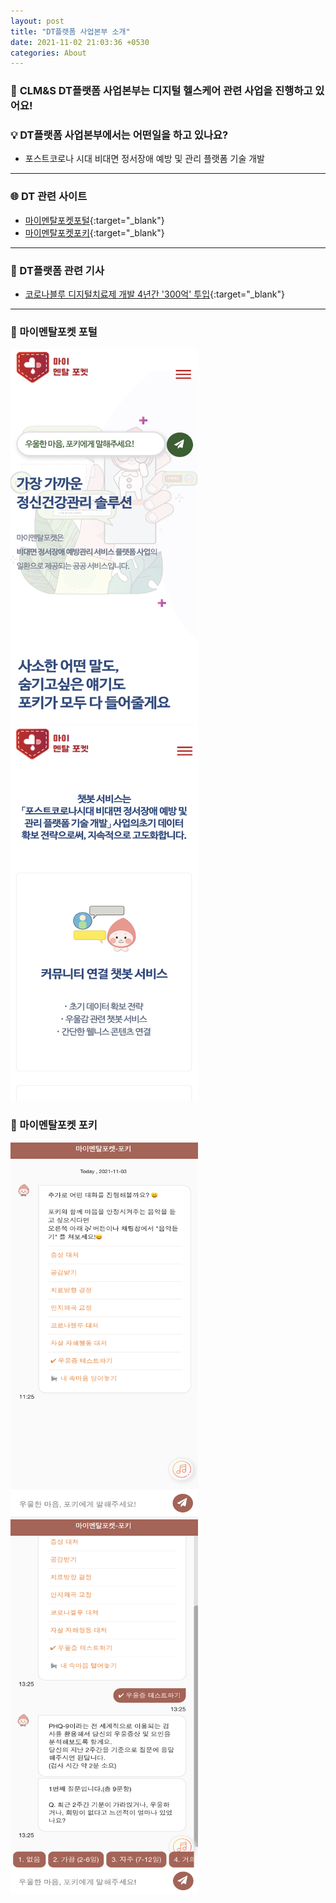 ```yaml
---
layout: post
title: "DT플랫폼 사업본부 소개"
date: 2021-11-02 21:03:36 +0530
categories: About
---
```


### 👋 **CLM&S DT플랫폼** **사업본부는 디지털 헬스케어 관련 사업을 진행하고 있어요!**

<!--
<br> -->

### 💡 DT플랫폼 사업본부에서는 어떤일을 하고 있나요?

- 포스트코로나 시대 비대면 정서장애 예방 및 관리 플랫폼 기술 개발

---

### 🌐 DT 관련 사이트

- [마이멘탈포켓포털](https://www.mymentalpocket.com){:target="\_blank"}
- [마이멘탈포켓포키](https://pocky.mymentalpocket.com){:target="\_blank"}

---

### 📜 DT플랫폼 관련 기사

- [코로나블루 디지털치료제 개발 4년간 '300억' 투입](http://dailymedi.com/detail.php?number=871785){:target="\_blank"}

---

### 🔖 마이멘탈포켓 포털

<!-- ![캡처](/assets/mymentalpocket.png){: width="40" height="100"} -->
<p float="left" margin="10">
<kbd>
<img src="/assets/img/mymental/mymentalpocket.png" width="300" height="600">
</kbd>

<kbd>
<img src="/assets/img/mymental/mymentalpocket2.png" width="300" height="600">
</kbd>

<!-- <kbd>
<img src="/assets/img/mymental/mymentalpocket3.png" width="300" height="600">
</kbd> -->
<!-- <kbd>
<img src="/assets/pocky.png" width="300" height="600">
</kbd> -->
</p>

### 🔖 마이멘탈포켓 포키

<p float="left" margin="10">
<kbd>
<img src="/assets/img/mymental/pocky.png" width="300" height="600">
</kbd>

<kbd>
<img src="/assets/img/mymental/pocky2.png" width="300" height="600">
</kbd>

<!-- <kbd>
<img src="/assets/img/mymental/pocky3.png" width="300" height="600">
</kbd> -->
</p>
